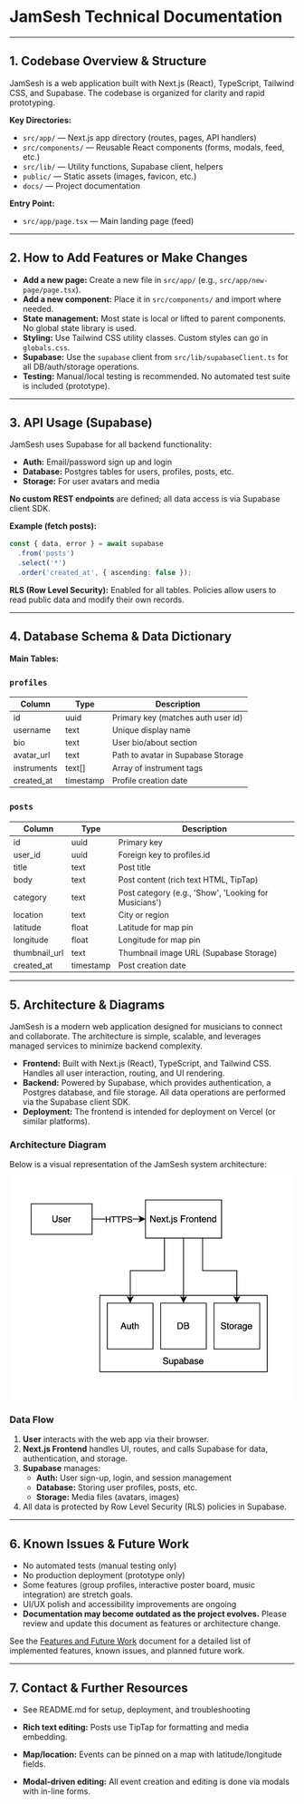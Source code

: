 # JamSesh Technical Documentation

---


## 1. Codebase Overview & Structure

JamSesh is a web application built with Next.js (React), TypeScript, Tailwind CSS, and Supabase. The codebase is organized for clarity and rapid prototyping.

**Key Directories:**
- `src/app/` — Next.js app directory (routes, pages, API handlers)
- `src/components/` — Reusable React components (forms, modals, feed, etc.)
- `src/lib/` — Utility functions, Supabase client, helpers
- `public/` — Static assets (images, favicon, etc.)
- `docs/` — Project documentation

**Entry Point:**
- `src/app/page.tsx` — Main landing page (feed)

---

## 2. How to Add Features or Make Changes

- **Add a new page:** Create a new file in `src/app/` (e.g., `src/app/new-page/page.tsx`).
- **Add a new component:** Place it in `src/components/` and import where needed.
- **State management:** Most state is local or lifted to parent components. No global state library is used.
- **Styling:** Use Tailwind CSS utility classes. Custom styles can go in `globals.css`.
- **Supabase:** Use the `supabase` client from `src/lib/supabaseClient.ts` for all DB/auth/storage operations.
- **Testing:** Manual/local testing is recommended. No automated test suite is included (prototype).

---

## 3. API Usage (Supabase)

JamSesh uses Supabase for all backend functionality:
- **Auth:** Email/password sign up and login
- **Database:** Postgres tables for users, profiles, posts, etc.
- **Storage:** For user avatars and media

**No custom REST endpoints** are defined; all data access is via Supabase client SDK.

**Example (fetch posts):**
```ts
const { data, error } = await supabase
  .from('posts')
  .select('*')
  .order('created_at', { ascending: false });
```

**RLS (Row Level Security):** Enabled for all tables. Policies allow users to read public data and modify their own records.

---

## 4. Database Schema & Data Dictionary

**Main Tables:**

### `profiles`
| Column       | Type      | Description                       |
|--------------|-----------|-----------------------------------|
| id           | uuid      | Primary key (matches auth user id) |
| username     | text      | Unique display name                |
| bio          | text      | User bio/about section             |
| avatar_url   | text      | Path to avatar in Supabase Storage |
| instruments  | text[]    | Array of instrument tags           |
| created_at   | timestamp | Profile creation date              |

### `posts`
| Column       | Type      | Description                       |
|--------------|-----------|-----------------------------------|
| id           | uuid      | Primary key                       |
| user_id      | uuid      | Foreign key to profiles.id         |
| title        | text      | Post title                        |
| body         | text      | Post content (rich text HTML, TipTap) |
| category     | text      | Post category (e.g., 'Show', 'Looking for Musicians') |
| location     | text      | City or region                    |
| latitude     | float     | Latitude for map pin              |
| longitude    | float     | Longitude for map pin             |
| thumbnail_url| text      | Thumbnail image URL (Supabase Storage) |
| created_at   | timestamp | Post creation date                 |

---

## 5. Architecture & Diagrams

JamSesh is a modern web application designed for musicians to connect and collaborate. The architecture is simple, scalable, and leverages managed services to minimize backend complexity.

- **Frontend:** Built with Next.js (React), TypeScript, and Tailwind CSS. Handles all user interaction, routing, and UI rendering.
- **Backend:** Powered by Supabase, which provides authentication, a Postgres database, and file storage. All data operations are performed via the Supabase client SDK.
- **Deployment:** The frontend is intended for deployment on Vercel (or similar platforms).

### Architecture Diagram

Below is a visual representation of the JamSesh system architecture:

![JamSesh Architecture Diagram](JamSesh_Architecture_Diagram.png)

### Data Flow

1. **User** interacts with the web app via their browser.
2. **Next.js Frontend** handles UI, routes, and calls Supabase for data, authentication, and storage.
3. **Supabase** manages:
   - **Auth:** User sign-up, login, and session management
   - **Database:** Storing user profiles, posts, etc.
   - **Storage:** Media files (avatars, images)
4. All data is protected by Row Level Security (RLS) policies in Supabase.

---

## 6. Known Issues & Future Work
- No automated tests (manual testing only)
- No production deployment (prototype only)
- Some features (group profiles, interactive poster board, music integration) are stretch goals.
- UI/UX polish and accessibility improvements are ongoing
- **Documentation may become outdated as the project evolves.** Please review and update this document as features or architecture change.

See the [Features and Future Work](Features%20and%20Future%20Work.md) document for a detailed list of implemented features, known issues, and planned future work.

---

## 7. Contact & Further Resources
- See README.md for setup, deployment, and troubleshooting

- **Rich text editing:** Posts use TipTap for formatting and media embedding.
- **Map/location:** Events can be pinned on a map with latitude/longitude fields.
- **Modal-driven editing:** All event creation and editing is done via modals with in-line forms.
